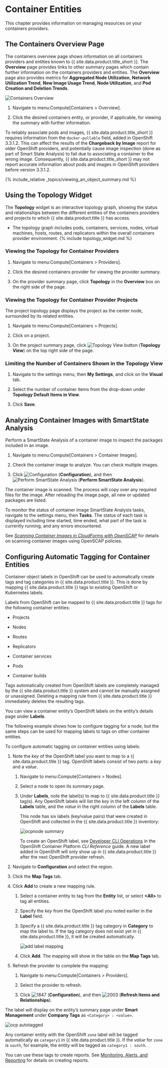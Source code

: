 # Container Entities

This chapter provides information on managing resources on your
containers providers.

## The Containers Overview Page

The containers overview page shows information on all containers
providers and entities known to {{ site.data.product.title_short }}. The **Overview**
page provides links to other summary pages which contain further
information on the containers providers and entities. The **Overview**
page also provides metrics for **Aggregated Node Utilization**,
**Network Utilization Trend**, **New Image Usage Trend**, **Node
Utilization**, and **Pod Creation and Deletion Trends**.

![Containers Overview](../images/containers-overview.png)

1.  Navigate to menu:Compute\[Containers \> Overview\].

2.  Click the desired containers entity, or provider, if applicable, for
    viewing the summary with further information.

<div class="note">

To reliably associate pods and images, {{ site.data.product.title_short }} requires
information from the `docker-pullable` field, added in OpenShift
3.3.1.2. This can affect the results of the **Chargeback by Image**
report for older OpenShift providers, and potentially cause image
inspection (done as part of Smart State Analysis) to fail due to
associating a container to the wrong image. Consequently,
{{ site.data.product.title_short }} may not report accurate information about pods
and images in OpenShift providers before version 3.3.1.2.

</div>

{% include_relative _topics/viewing_an_object_summary.md %}

## Using the Topology Widget

The **Topology** widget is an interactive topology graph, showing the
status and relationships between the different entities of the
containers providers and projects to which {{ site.data.product.title }} has access.

  - The topology graph includes pods, containers, services, nodes,
    virtual machines, hosts, routes, and replicators within the overall
    containers provider environment. {% include topology_widget.md %}

### Viewing the Topology for Container Providers

1.  Navigate to menu:Compute\[Containers \> Providers\].

2.  Click the desired containers provider for viewing the provider
    summary.

3.  On the provider summary page, click **Topology** in the **Overview**
    box on the right side of the page.

### Viewing the Topology for Container Provider Projects

The project topology page displays the project as the center node,
surrounded by its related entities.

1.  Navigate to menu:Compute\[Containers \> Projects\].

2.  Click on a project.

3.  On the project summary page, click ![Topology View
    button](../images/topologyviewbutton.png) (**Topology View**) on the
    top right side of the page.

### Limiting the Number of Containers Shown in the Topology View

1.  Navigate to the settings menu, then **My Settings**, and click on
    the **Visual** tab.

2.  Select the number of container items from the drop-down under
    **Topology Default Items in View**.

3.  Click **Save**.

## Analyzing Container Images with SmartState Analysis

Perform a SmartState Analysis of a container image to inspect the
packages included in an image.

1.  Navigate to menu:Compute\[Containers \> Container Images\].

2.  Check the container image to analyze. You can check multiple images.

3.  Click ![Configuration](../images/1847.png) (**Configuration**), and
    then ![Perform SmartState Analysis](../images/1942.png) (**Perform
    SmartState Analysis**).

The container image is scanned. The process will copy over any required
files for the image. After reloading the image page, all new or updated
packages are listed.

To monitor the status of container image SmartState Analysis tasks,
navigate to the settings menu, then **Tasks**. The status of each task
is displayed including time started, time ended, what part of the task
is currently running, and any errors encountered.

<div class="note">

See [*Scanning Container Images in CloudForms with
OpenSCAP*](https://access.redhat.com/documentation/en-us/red_hat_cloudforms/4.7/html-single/scanning_container_images_in_cloudforms_with_openscap/)
for details on scanning container images using OpenSCAP policies.

</div>

## Configuring Automatic Tagging for Container Entities

Container object labels in OpenShift can be used to automatically create
tags and tag categories in {{ site.data.product.title }}. This is done by mapping
{{ site.data.product.title }} tags to existing OpenShift or Kubernetes labels.

Labels from OpenShift can be mapped to {{ site.data.product.title }} tags for the
following container entities:

  - Projects

  - Nodes

  - Routes

  - Replicators

  - Container services

  - Pods

  - Container builds

<div class="note">

Tags automatically created from OpenShift labels are completely managed
by the {{ site.data.product.title }} system and cannot be manually assigned or
unassigned. Deleting a mapping rule from {{ site.data.product.title }} immediately
deletes the resulting tags.

</div>

You can view a container entity’s OpenShift labels on the entity’s
details page under **Labels**.

The following example shows how to configure tagging for a node, but the
same steps can be used for mapping labels to tags on other container
entities.

To configure automatic tagging on container entities using labels:

1.  Note the *key* of the OpenShift label you want to map to a
    {{ site.data.product.title }} tag. OpenShift labels consist of two parts: a *key*
    and a *value*.

    1.  Navigate to menu:Compute\[Containers \> Nodes\].

    2.  Select a node to open its summary page.

    3.  Under **Labels**, note the label(s) to map to {{ site.data.product.title }}
        tag(s). Any OpenShift labels will list the *key* in the left
        column of the **Labels** table, and the *value* in the right
        column of the **Labels** table.

        This node has six labels (key/value pairs) that were created in
        OpenShift and collected in the {{ site.data.product.title }} inventory:

        ![ocpnode summary](../images/ocpnode-summary.png)

        <div class="note">

        To create an OpenShift label, see [Developer CLI
        Operations](https://docs.openshift.com/container-platform/3.3/cli_reference/basic_cli_operations.html)
        in the OpenShift Container Platform *CLI Reference* guide. A new
        label added in OpenShift will only show up in {{ site.data.product.title }}
        after the next OpenShift provider refresh.

        </div>

2.  Navigate to **Configuration** and select the region.

3.  Click the **Map Tags** tab.

4.  Click **Add** to create a new mapping rule.

    1.  Select a container entity to tag from the **Entity** list, or
        select **\<All\>** to tag all entities.

    2.  Specify the *key* from the OpenShift label you noted earlier in
        the **Label** field.

    3.  Specify a {{ site.data.product.title }} tag category in **Category** to map
        the label to. If the tag category does not exist yet in
        {{ site.data.product.title }}, it will be created automatically.

        ![add label mapping](../images/add_label_mapping.png)

    4.  Click **Add**. The mapping will show in the table on the **Map
        Tags** tab.

5.  Refresh the provider to complete the mapping:

    1.  Navigate to menu:Compute\[Containers \> Providers\].

    2.  Select the provider to refresh.

    3.  Click ![1847](../images/1847.png) (**Configuration**), and then
        ![2003](../images/2003.png) (**Refresh Items and Relationships**).

The label will display on the entity’s summary page under **Smart
Management** under **Company Tags** as `<Category> : <value>`.

![ocp autotagged](../images/ocp-autotagged.png)

Any container entity with the OpenShift `zone` label will be tagged
automatically as `category1` in {{ site.data.product.title }}. If the *value* for
`zone` is `south`, for example, the entity will be tagged as `category1
: south`.

You can use these tags to create reports. See [Monitoring, Alerts, and
Reporting](https://access.redhat.com/documentation/en/red-hat-cloudforms/4.7/single/monitoring-alerts-and-reporting/)
for details on creating reports.
